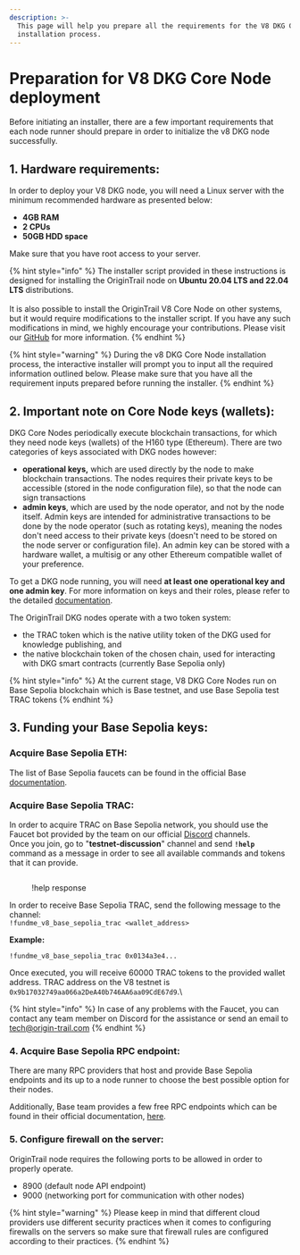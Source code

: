 ```yaml
---
description: >-
  This page will help you prepare all the requirements for the V8 DKG Core Node
  installation process.
---
```


# Preparation for V8 DKG Core Node deployment

Before initiating an installer, there are a few important requirements that each node runner should prepare in order to initialize the v8 DKG node successfully.&#x20;



## 1. Hardware requirements:

In order to deploy your V8 DKG node, you will need a Linux server with the minimum recommended hardware as presented below:

* **4GB RAM**
* **2 CPUs**&#x20;
* **50GB HDD space**

Make sure that you have root access to your server.

{% hint style="info" %}
The installer script provided in these instructions is designed for installing the OriginTrail node on **Ubuntu 20.04 LTS and 22.04 LTS** distributions.\
\
It is also possible to install the OriginTrail V8 Core Node on other systems, but it would require  modifications to the installer script. If you have any such modifications in mind, we highly encourage your contributions. Please visit our [GitHub](https://github.com/OriginTrail/ot-node) for more information.
{% endhint %}

{% hint style="warning" %}
During the v8 DKG Core Node installation process, the interactive installer will prompt you to input all the required information outlined below. Please make sure that you have all the requirement inputs prepared before running the installer.
{% endhint %}

## 2. Important note on Core Node keys (wallets):

DKG Core Nodes periodically execute blockchain transactions, for which they need node keys (wallets) of the H160 type (Ethereum). There are two categories of keys associated with DKG nodes however:

* **operational keys,** which are used directly by the node to make blockchain transactions. The nodes requires their private keys to be accessible (stored in the node configuration file), so that the node can sign transactions
* **admin keys**, which are used by the node operator, and not by the node itself. Admin keys are intended for administrative transactions to be done by the node operator (such as rotating keys), meaning the nodes don't need access to their private keys (doesn't need to be stored on the node server or configuration file). An admin key can be stored with a hardware wallet, a multisig or any other Ethereum compatible wallet of your preference.

To get a DKG node running, you will need **at least one operational key and one admin key**. For more information on  keys and their roles, please refer to the detailed [documentation](preparation-for-v8-dkg-core-node-deployment.md#node-keys-wallets).

The OriginTrail DKG nodes operate with a two token system:&#x20;

* the TRAC token which is the native utility token of the DKG used for knowledge publishing, and&#x20;
* the native blockchain token of the chosen chain, used for interacting with DKG smart contracts (currently Base Sepolia only)

{% hint style="info" %}
At the current stage, V8 DKG Core Nodes run on Base Sepolia blockchain which is Base testnet, and use Base Sepolia test TRAC tokens&#x20;
{% endhint %}



## 3. Funding your Base Sepolia keys:

### Acquire Base Sepolia ETH:

The list of Base Sepolia faucets can be found in the official Base [documentation](https://docs.base.org/docs/tools/network-faucets/).

### Acquire Base Sepolia TRAC:

In order to acquire TRAC on Base Sepolia network, you should use the Faucet bot provided by the team on our official [Discord](https://discord.com/invite/QctFuPCMew) channels. \
Once you join, go to "**testnet-discussion**" channel and send **`!help`** command as a message in order to see all available commands and tokens that it can provide.

<figure><img src="../../.gitbook/assets/Screenshot 2024-10-04 at 11.07.59.png" alt=""><figcaption><p>!help response</p></figcaption></figure>

In order to receive Base Sepolia TRAC, send the following message to the channel:\
`!fundme_v8_base_sepolia_trac <wallet_address>`



**Example:**

`!fundme_v8_base_sepolia_trac 0x0134a3e4...`

Once executed, you will receive 60000 TRAC tokens to the provided wallet address. TRAC address on the V8 testnet is `0x9b17032749aa066a2DeA40b746AA6aa09CdE67d9`.\


{% hint style="info" %}
In case of any problems with the Faucet, you can contact any team member on Discord for the assistance or send an email to tech@origin-trail.com
{% endhint %}

### 4. Acquire Base Sepolia RPC endpoint:

There are many RPC providers that host and provide Base Sepolia endpoints and its up to a node runner to choose the best possible option for their nodes.

Additionally, Base team provides a few free RPC endpoints which can be found in their official documentation, [here](https://docs.base.org/docs/network-information/#base-mainnet).



### 5. Configure firewall on the server:

OriginTrail node requires the following ports to be allowed in order to properly operate.

* 8900 (default node API endpoint)
* 9000 (networking port for communication with other nodes)

{% hint style="warning" %}
Please keep in mind that different cloud providers use different security practices when it comes to configuring firewalls on the servers so make sure that firewall rules are configured according to their practices. &#x20;
{% endhint %}

